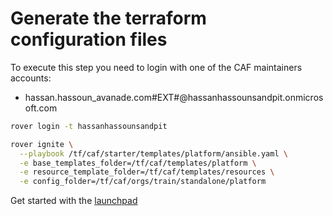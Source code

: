 
# Generate the terraform configuration files

To execute this step you need to login with one of the CAF maintainers accounts:
  - hassan.hassoun_avanade.com#EXT#@hassanhassounsandpit.onmicrosoft.com

```bash
rover login -t hassanhassounsandpit

rover ignite \
  --playbook /tf/caf/starter/templates/platform/ansible.yaml \
  -e base_templates_folder=/tf/caf/templates/platform \
  -e resource_template_folder=/tf/caf/templates/resources \
  -e config_folder=/tf/caf/orgs/train/standalone/platform
  ```

Get started with the [launchpad](./platform/level0/launchpad)